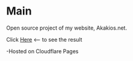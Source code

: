 # Main
 Open source project of my website, Akakios.net.
 
 Click [Here](https://Khup.org/) <-- to see the result
 
 -Hosted on Cloudflare Pages
 
